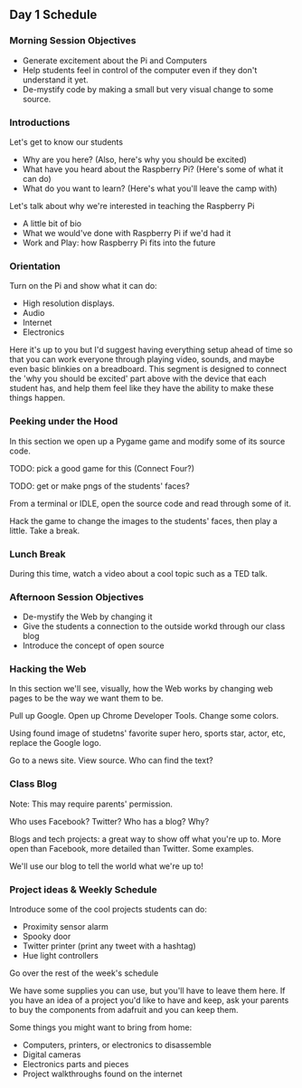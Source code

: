 ## Day 1 Schedule

### Morning Session Objectives
* Generate excitement about the Pi and Computers
* Help students feel in control of the computer even if they don't understand it yet.
* De-mystify code by making a small but very visual change to some source.

### Introductions
Let's get to know our students
* Why are you here?  (Also, here's why you should be excited)
* What have you heard about the Raspberry Pi? (Here's some of what it can do)
* What do you want to learn? (Here's what you'll leave the camp with)

Let's talk about why we're interested in teaching the Raspberry Pi
* A little bit of bio
* What we would've done with Raspberry Pi if we'd had it
* Work and Play: how Raspberry Pi fits into the future

### Orientation
Turn on the Pi and show what it can do:
* High resolution displays.
* Audio
* Internet
* Electronics

Here it's up to you but I'd suggest having everything setup ahead of time so that you can work everyone through playing video, sounds, and maybe even basic blinkies on a breadboard.  This segment is designed to connect the 'why you should be excited' part above with the device that each student has, and help them feel like they have the ability to make these things happen.

### Peeking under the Hood

In this section we open up a Pygame game and modify some of its source code.

TODO: pick a good game for this (Connect Four?)

TODO: get or make pngs of the students' faces?

From a terminal or IDLE, open the source code and read through some of it.

Hack the game to change the images to the students' faces, then play a little.  Take a break.


### Lunch Break
During this time, watch a video about a cool topic such as a TED talk.


### Afternoon Session Objectives
* De-mystify the Web by changing it 
* Give the students a connection to the outside workd through our class blog
* Introduce the concept of open source

### Hacking the Web
In this section we'll see, visually, how the Web works by changing web pages to be the way we want them to be.

Pull up Google.  Open up Chrome Developer Tools.  Change some colors.

Using found image of studetns' favorite super hero, sports star, actor, etc, replace the Google logo.

Go to a news site.  View source.  Who can find the text?

### Class Blog
Note: This may require parents' permission.

Who uses Facebook?  Twitter? Who has a blog? Why?

Blogs and tech projects: a great way to show off what you're up to.  More open than Facebook, more detailed than Twitter.  Some examples.

We'll use our blog to tell the world what we're up to!

### Project ideas & Weekly Schedule
Introduce some of the cool projects students can do:
* Proximity sensor alarm
* Spooky door
* Twitter printer (print any tweet with a hashtag)
* Hue light controllers

Go over the rest of the week's schedule

We have some supplies you can use, but you'll have to leave them here.  If you have an idea of a project you'd like to have and keep, ask your parents to buy the components from adafruit and you can keep them.

Some things you might want to bring from home:
* Computers, printers, or electronics to disassemble
* Digital cameras
* Electronics parts and pieces
* Project walkthroughs found on the internet
